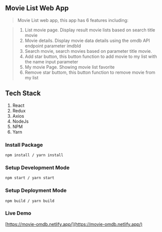 ## Movie List Web App

>Movie List web app, this app has 6 features including:

>1. List movie page. Display result movie lists based on search title movie
>2. Movie details. Display movie data details using the omdb API endpoint parameter imdbId
>2. Search movie, search movies based on parameter title movie.
>4. Add star button, this button function to add movie to my list with the name input parameter
>5. My movie Page. Showing movie list favorite
>6. Remove star buttom, this button function to remove movie from my list

## Tech Stack

1. React
1. Redux 
1. Axios
1. NodeJs
1. NPM
1. Yarn

### Install Package

```
npm install / yarn install
```

### Setup Development Mode

```
npm start / yarn start
```

### Setup Deployment Mode

```
npm build / yarn build
```

### Live Demo

[https://movie-omdb.netlify.app/](https://movie-omdb.netlify.app/)
